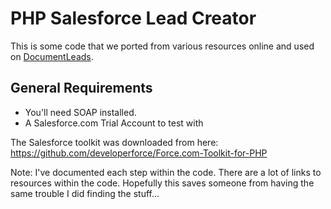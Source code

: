 # PHP Salesforce Lead Creator
This is some code that we ported from various resources online and used on [DocumentLeads](http://documentleads.com).

## General Requirements

* You'll need SOAP installed.
* A Salesforce.com Trial Account to test with

The Salesforce toolkit was downloaded from here: https://github.com/developerforce/Force.com-Toolkit-for-PHP 

Note: I've documented each step within the code. There are a lot of links to resources within the code. Hopefully this saves someone from having the same trouble I did finding the stuff...